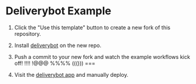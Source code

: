 # Deliverybot Example

1. Click the "Use this template" button to create a new fork of this repository.

2. Install [deliverybot](https://github.com/apps/deliverybot) on the new repo.

3. Push a commit to your new fork and watch the example workflows kick off! !!!! !@@@ %%%% ((())) ===

4. Visit the [deliverybot app](https://app.deliverybot.dev) and manually deploy.

